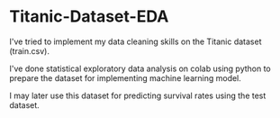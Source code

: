 # Titanic-Dataset-EDA

I've tried to implement my data cleaning skills on the Titanic dataset (train.csv). 

I've done statistical exploratory data analysis on colab using python to prepare the dataset for implementing machine learning model.

I may later use this dataset for predicting survival rates using the test dataset.
